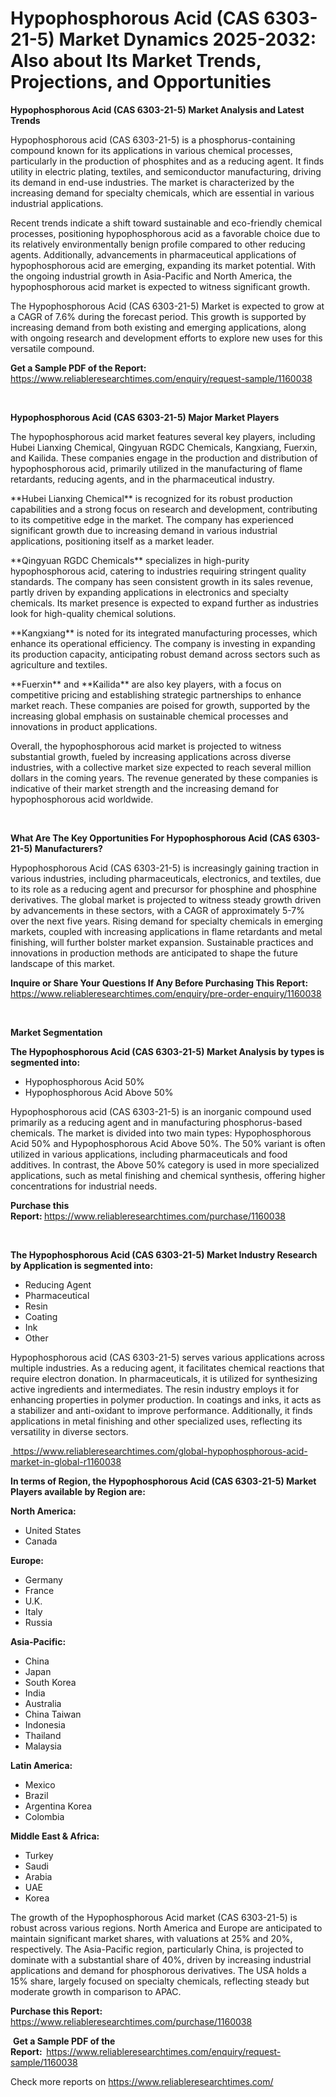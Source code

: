 <p><h1>Hypophosphorous Acid (CAS 6303-21-5) Market Dynamics 2025-2032: Also about Its Market Trends, Projections, and Opportunities</h1></p><p><strong>Hypophosphorous Acid (CAS 6303-21-5) Market Analysis and Latest Trends</strong></p>
<p><p>Hypophosphorous acid (CAS 6303-21-5) is a phosphorus-containing compound known for its applications in various chemical processes, particularly in the production of phosphites and as a reducing agent. It finds utility in electric plating, textiles, and semiconductor manufacturing, driving its demand in end-use industries. The market is characterized by the increasing demand for specialty chemicals, which are essential in various industrial applications.</p><p>Recent trends indicate a shift toward sustainable and eco-friendly chemical processes, positioning hypophosphorous acid as a favorable choice due to its relatively environmentally benign profile compared to other reducing agents. Additionally, advancements in pharmaceutical applications of hypophosphorous acid are emerging, expanding its market potential. With the ongoing industrial growth in Asia-Pacific and North America, the hypophosphorous acid market is expected to witness significant growth.</p><p>The Hypophosphorous Acid (CAS 6303-21-5) Market is expected to grow at a CAGR of 7.6% during the forecast period. This growth is supported by increasing demand from both existing and emerging applications, along with ongoing research and development efforts to explore new uses for this versatile compound.</p></p>
<p><strong>Get a Sample PDF of the Report:&nbsp;</strong> <a href="https://www.reliableresearchtimes.com/enquiry/request-sample/1160038?utm_campaign=2117&utm_medium=2&utm_source=Github&utm_content=ia&utm_term=22032025&utm_id=hypophosphorous-acid-cas-6303-21-5">https://www.reliableresearchtimes.com/enquiry/request-sample/1160038</a></p>
<p>&nbsp;</p>
<p><strong>Hypophosphorous Acid (CAS 6303-21-5) Major Market Players</strong></p>
<p><p>The hypophosphorous acid market features several key players, including Hubei Lianxing Chemical, Qingyuan RGDC Chemicals, Kangxiang, Fuerxin, and Kailida. These companies engage in the production and distribution of hypophosphorous acid, primarily utilized in the manufacturing of flame retardants, reducing agents, and in the pharmaceutical industry.</p><p>**Hubei Lianxing Chemical** is recognized for its robust production capabilities and a strong focus on research and development, contributing to its competitive edge in the market. The company has experienced significant growth due to increasing demand in various industrial applications, positioning itself as a market leader.</p><p>**Qingyuan RGDC Chemicals** specializes in high-purity hypophosphorous acid, catering to industries requiring stringent quality standards. The company has seen consistent growth in its sales revenue, partly driven by expanding applications in electronics and specialty chemicals. Its market presence is expected to expand further as industries look for high-quality chemical solutions.</p><p>**Kangxiang** is noted for its integrated manufacturing processes, which enhance its operational efficiency. The company is investing in expanding its production capacity, anticipating robust demand across sectors such as agriculture and textiles. </p><p>**Fuerxin** and **Kailida** are also key players, with a focus on competitive pricing and establishing strategic partnerships to enhance market reach. These companies are poised for growth, supported by the increasing global emphasis on sustainable chemical processes and innovations in product applications.</p><p>Overall, the hypophosphorous acid market is projected to witness substantial growth, fueled by increasing applications across diverse industries, with a collective market size expected to reach several million dollars in the coming years. The revenue generated by these companies is indicative of their market strength and the increasing demand for hypophosphorous acid worldwide.</p></p>
<p>&nbsp;</p>
<p><strong>What Are The Key Opportunities For Hypophosphorous Acid (CAS 6303-21-5) Manufacturers?</strong></p>
<p><p>Hypophosphorous Acid (CAS 6303-21-5) is increasingly gaining traction in various industries, including pharmaceuticals, electronics, and textiles, due to its role as a reducing agent and precursor for phosphine and phosphine derivatives. The global market is projected to witness steady growth driven by advancements in these sectors, with a CAGR of approximately 5-7% over the next five years. Rising demand for specialty chemicals in emerging markets, coupled with increasing applications in flame retardants and metal finishing, will further bolster market expansion. Sustainable practices and innovations in production methods are anticipated to shape the future landscape of this market.</p></p>
<p><strong>Inquire or Share Your Questions If Any Before Purchasing This Report:</strong> <a href="https://www.reliableresearchtimes.com/enquiry/pre-order-enquiry/1160038?utm_campaign=2117&utm_medium=2&utm_source=Github&utm_content=ia&utm_term=22032025&utm_id=hypophosphorous-acid-cas-6303-21-5">https://www.reliableresearchtimes.com/enquiry/pre-order-enquiry/1160038</a></p>
<p>&nbsp;</p>
<p><strong>Market Segmentation</strong></p>
<p><strong>The Hypophosphorous Acid (CAS 6303-21-5) Market Analysis by types is segmented into:</strong></p>
<p><ul><li>Hypophosphorous Acid 50%</li><li>Hypophosphorous Acid Above 50%</li></ul></p>
<p><p>Hypophosphorous acid (CAS 6303-21-5) is an inorganic compound used primarily as a reducing agent and in manufacturing phosphorus-based chemicals. The market is divided into two main types: Hypophosphorous Acid 50% and Hypophosphorous Acid Above 50%. The 50% variant is often utilized in various applications, including pharmaceuticals and food additives. In contrast, the Above 50% category is used in more specialized applications, such as metal finishing and chemical synthesis, offering higher concentrations for industrial needs.</p></p>
<p><strong>Purchase this Report:&nbsp;</strong><a href="https://www.reliableresearchtimes.com/purchase/1160038?utm_campaign=2117&utm_medium=2&utm_source=Github&utm_content=ia&utm_term=22032025&utm_id=hypophosphorous-acid-cas-6303-21-5">https://www.reliableresearchtimes.com/purchase/1160038</a></p>
<p>&nbsp;</p>
<p><strong>The Hypophosphorous Acid (CAS 6303-21-5) Market Industry Research by Application is segmented into:</strong></p>
<p><ul><li>Reducing Agent</li><li>Pharmaceutical</li><li>Resin</li><li>Coating</li><li>Ink</li><li>Other</li></ul></p>
<p><p>Hypophosphorous acid (CAS 6303-21-5) serves various applications across multiple industries. As a reducing agent, it facilitates chemical reactions that require electron donation. In pharmaceuticals, it is utilized for synthesizing active ingredients and intermediates. The resin industry employs it for enhancing properties in polymer production. In coatings and inks, it acts as a stabilizer and anti-oxidant to improve performance. Additionally, it finds applications in metal finishing and other specialized uses, reflecting its versatility in diverse sectors.</p></p>
<p><a href="https://www.reliableresearchtimes.com/global-hypophosphorous-acid-market-in-global-r1160038?utm_campaign=2117&utm_medium=2&utm_source=Github&utm_content=ia&utm_term=22032025&utm_id=hypophosphorous-acid-cas-6303-21-5">&nbsp;https://www.reliableresearchtimes.com/global-hypophosphorous-acid-market-in-global-r1160038</a></p>
<p><strong>In terms of Region, the Hypophosphorous Acid (CAS 6303-21-5) Market Players available by Region are:</strong></p>
<p>
    <p> <strong> North America: </strong>
        <ul>
            <li>United States</li>
            <li>Canada</li>
        </ul>
        </p> 
    <p> <strong> Europe: </strong>
        <ul>
            <li>Germany</li>
            <li>France</li>
            <li>U.K.</li>
            <li>Italy</li>
            <li>Russia</li>
        </ul>
        </p> 
    <p> <strong> Asia-Pacific: </strong>
        <ul>
            <li>China</li>
            <li>Japan</li>
            <li>South Korea</li>
            <li>India</li>
            <li>Australia</li>
            <li>China Taiwan</li>
            <li>Indonesia</li>
            <li>Thailand</li>
            <li>Malaysia</li>
        </ul>
        </p> 
    <p> <strong> Latin America: </strong>
        <ul>
            <li>Mexico</li>
            <li>Brazil</li>
            <li>Argentina Korea</li>
            <li>Colombia</li>
        </ul>
        </p> 
    <p> <strong> Middle East & Africa: </strong>
        <ul>
            <li>Turkey</li>
            <li>Saudi</li>
            <li>Arabia</li>
            <li>UAE</li>
            <li>Korea</li>
        </ul>
    </p>
    </p>
<p><p>The growth of the Hypophosphorous Acid market (CAS 6303-21-5) is robust across various regions. North America and Europe are anticipated to maintain significant market shares, with valuations at 25% and 20%, respectively. The Asia-Pacific region, particularly China, is projected to dominate with a substantial share of 40%, driven by increasing industrial applications and demand for phosphorous derivatives. The USA holds a 15% share, largely focused on specialty chemicals, reflecting steady but moderate growth in comparison to APAC.</p></p>
<p><strong>Purchase this Report: </strong><a href="https://www.reliableresearchtimes.com/purchase/1160038?utm_campaign=2117&utm_medium=2&utm_source=Github&utm_content=ia&utm_term=22032025&utm_id=hypophosphorous-acid-cas-6303-21-5">https://www.reliableresearchtimes.com/purchase/1160038</a></p>
<p>&nbsp;<strong>Get a Sample PDF of the Report:&nbsp;&nbsp;</strong><a href="https://www.reliableresearchtimes.com/enquiry/request-sample/1160038?utm_campaign=2117&utm_medium=2&utm_source=Github&utm_content=ia&utm_term=22032025&utm_id=hypophosphorous-acid-cas-6303-21-5">https://www.reliableresearchtimes.com/enquiry/request-sample/1160038</a></p>
<p><strong></strong></p>
<p>Check more reports on <a href="https://www.reliableresearchtimes.com/?utm_campaign=2117&utm_medium=2&utm_source=Github&utm_content=ia&utm_term=22032025&utm_id=hypophosphorous-acid-cas-6303-21-5">https://www.reliableresearchtimes.com/</a></p>